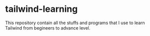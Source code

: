 # tailwind-learning
This repository contain all the stuffs and programs that I use to learn Tailwind from begineers to advance level.
